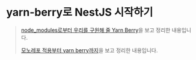 # yarn-berry로 NestJS 시작하기

> [node_modules로부터 우리를 구원해 줄 Yarn Berry](https://toss.tech/article/node-modules-and-yarn-berry)을 보고 정리한 내용입니다.
>
> [모노레포 적용부터 yarn berry까지](https://blog.hwahae.co.kr/all/tech/11962)을 보고 정리한 내용입니다.
